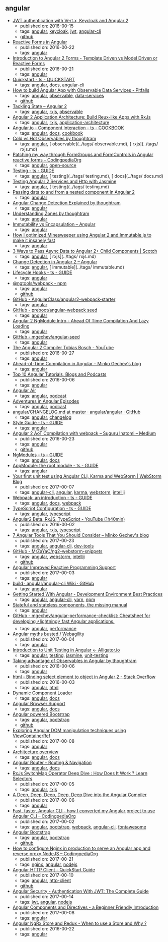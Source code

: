 angular
---
* [JWT authentication with Vert.x, Keycloak and Angular 2](http://paulbakker.io/java/jwt-keycloak-angular2/)
    * published on: 2016-00-15
    * tags: [angular](../tags/angular.md), [keycloak](../tags/keycloak.md), [jwt](../tags/jwt.md), [angular-cli](../tags/angular-cli.md)
    * [github](https://github.com/paulbakker/vertx-angular2-keycloak-demo)
* [Reactive Forms in Angular](https://blog.thoughtram.io/angular/2016/06/22/model-driven-forms-in-angular-2.html)
    * published on: 2016-00-22
    * tags: [angular](../tags/angular.md)
* [Introduction to Angular 2 Forms - Template Driven vs Model Driven or Reactive Forms](http://blog.angular-university.io/introduction-to-angular-2-forms-template-driven-vs-model-driven/)
    * published on: 2016-00-21
    * tags: [angular](../tags/angular.md)
* [Quickstart - ts - QUICKSTART](https://angular.io/guide/quickstart)
    * tags: [angular](../tags/angular.md), [docs](../tags/docs.md), [angular-cli](../tags/angular-cli.md)
* [How to build Angular App with Observable Data Services - Pitfalls](http://blog.angular-university.io/how-to-build-angular2-apps-using-rxjs-observable-data-services-pitfalls-to-avoid/)
    * tags: [angular](../tags/angular.md), [observable](../tags/observable.md), [data-services](../tags/data-services.md)
    * [github](https://github.com/jhades/angular2-rxjs-observable-data-services/blob/master/src/state/TodoStore.ts)
* [Tackling State – Angular 2](http://victorsavkin.com/post/137821436516/managing-state-in-angular-2-applications)
    * tags: [angular](../tags/angular.md), [rxjs](../tags/rxjs.md), [observable](../tags/observable.md)
* [Angular 2 Application Architecture: Build Reux-like Apps with RxJs](http://blog.angular-university.io/angular-2-application-architecture-building-applications-using-rxjs-and-functional-reactive-programming-vs-redux/)
    * tags: [angular](../tags/angular.md), [rxjs](../tags/rxjs.md), [application-architecture](../tags/application-architecture.md)
* [Angular.io - Component Interaction - ts - COOKBOOK](https://angular.io/docs/ts/latest/cookbook/component-communication.html)
    * tags: [angular](../tags/angular.md), [docs](../tags/docs.md), [cookbook](../tags/cookbook.md)
* [Cold vs Hot Observables by thoughtram](https://blog.thoughtram.io/angular/2016/06/16/cold-vs-hot-observables.html)
    * tags: [angular](../tags/angular.md), [ observable](../tags/ observable.md), [ rxjs](../tags/ rxjs.md)
* [Patching my way through FormGroups and FormControls in Angular reactive forms – CodingpediaOrg](http://www.codingpedia.org/ama/patching-my-way-through-formgroups-and-formcontrols-in-angular-reactive-forms)
    * tags: [angular](../tags/angular.md), [open-source](../tags/open-source.md)
* [Testing - ts - GUIDE](https://angular.io/docs/ts/latest/guide/testing.html)
    * tags: [angular](../tags/angular.md), [ testing](../tags/ testing.md), [ docs](../tags/ docs.md)
* [Testing Angular 2 Services and Http with Jasmine](http://chariotsolutions.com/blog/post/testing-angular-2-0-x-services-http-jasmine-karma/)
    * tags: [angular](../tags/angular.md), [ testing](../tags/ testing.md)
* [Passing data to and from a nested component in Angular 2](https://www.themarketingtechnologist.co/building-nested-components-in-angular-2/)
    * tags: [angular](../tags/angular.md)
* [Angular Change Detection Explained by thoughtram](https://blog.thoughtram.io/angular/2016/02/22/angular-2-change-detection-explained.html)
    * tags: [angular](../tags/angular.md)
* [Understanding Zones by thoughtram](https://blog.thoughtram.io/angular/2016/01/22/understanding-zones.html)
    * tags: [angular](../tags/angular.md)
* [Immutability vs Encapsulation – Angular](http://victorsavkin.com/post/133936129316/angular-immutability-and-encapsulation)
    * tags: [angular](../tags/angular.md)
* [How I optimized Minesweeper using Angular 2 and Immutable.js to make it insanely fast](http://www.jvandemo.com/how-i-optimized-minesweeper-using-angular-2-and-immutable-js-to-make-it-insanely-fast/)
    * tags: [angular](../tags/angular.md)
* [3 Ways to Pass Async Data to Angular 2+ Child Components | Scotch](https://scotch.io/tutorials/3-ways-to-pass-async-data-to-angular-2-child-components)
    * tags: [angular](../tags/angular.md), [ rxjs](../tags/ rxjs.md)
* [Change Detection in Angular 2 – Angular](https://vsavkin.com/change-detection-in-angular-2-4f216b855d4c)
    * tags: [angular](../tags/angular.md), [ immutable](../tags/ immutable.md)
* [Lifecycle Hooks - ts - GUIDE](https://angular.io/docs/ts/latest/guide/lifecycle-hooks.html)
    * tags: [angular](../tags/angular.md)
* [@ngtools/webpack - npm](https://www.npmjs.com/package/@ngtools/webpack)
    * tags: [angular](../tags/angular.md)
    * [github](https://github.com/angular/angular-cli)
* [GitHub - AngularClass/angular2-webpack-starter](https://github.com/AngularClass/angular2-webpack-starter)
    * tags: [angular](../tags/angular.md)
* [GitHub - preboot/angular-webpack seed](https://github.com/preboot/angular-webpack)
    * tags: [angular](../tags/angular.md)
* [Angular 2 NgModule Intro - Ahead Of Time Compilation And Lazy Loading](http://blog.angular-university.io/angular2-ngmodule/)
    * tags: [angular](../tags/angular.md)
* [GitHub - mgechev/angular-seed](https://github.com/mgechev/angular-seed)
    * tags: [angular](../tags/angular.md)
* [The Angular 2 Compiler   Tobias Bosch - YouTube](https://www.youtube.com/watch?v=kW9cJsvcsGo)
    * published on: 2016-00-27
    * tags: [angular](../tags/angular.md)
* [Ahead-of-Time Compilation in Angular – Minko Gechev's blog](http://blog.mgechev.com/2016/08/14/ahead-of-time-compilation-angular-offline-precompilation/)
    * tags: [angular](../tags/angular.md)
* [Top 10 Angular Tutorials, Blogs and Podcasts](http://blog.angular-university.io/top-10-angular-2-tutorials-blogs-and-podcasts/)
    * published on: 2016-00-06
    * tags: [angular](../tags/angular.md)
* [Angular Air](https://angularair.com/)
    * tags: [angular](../tags/angular.md), [podcast](../tags/podcast.md)
* [Adventures in Angular Episodes](https://devchat.tv/adv-in-angular)
    * tags: [angular](../tags/angular.md), [podcast](../tags/podcast.md)
* [angular/CHANGELOG.md at master · angular/angular · GitHub](https://github.com/angular/angular/blob/master/CHANGELOG.md)
    * tags: [angular](../tags/angular.md), [changelog](../tags/changelog.md)
* [Style Guide - ts - GUIDE](https://angular.io/styleguide)
    * tags: [angular](../tags/angular.md)
* [Angular 2 AoT Compilation with webpack – Suguru Inatomi – Medium](https://medium.com/@laco0416/aot-compilation-with-webpack-359ac9f4916f)
    * published on: 2016-00-23
    * tags: [angular](../tags/angular.md)
    * [github](https://github.com/laco0416/ngtools-webpack-example/tree/aot-plugin)
* [NgModules - ts - GUIDE](https://angular.io/guide/ngmodule)
    * tags: [angular](../tags/angular.md), [docs](../tags/docs.md)
* [AppModule: the root module - ts - GUIDE](https://angular.io/docs/ts/latest/guide/appmodule.html)
    * tags: [angular](../tags/angular.md)
* [Your first unit test using Angular CLI, Karma and WebStorm | WebStorm Blog](https://blog.jetbrains.com/webstorm/2017/02/your-first-unit-test-using-angular-cli-karma-and-webstorm/)
    * published on: 2017-00-07
    * tags: [angular-cli](../tags/angular-cli.md), [angular](../tags/angular.md), [karma](../tags/karma.md), [webstorm](../tags/webstorm.md), [intellij](../tags/intellij.md)
* [Webpack: an introduction - ts - GUIDE](https://angular.io/guide/webpack)
    * tags: [angular](../tags/angular.md), [docs](../tags/docs.md), [webpack](../tags/webpack.md)
* [TypeScript Configuration - ts - GUIDE](https://angular.io/docs/ts/latest/guide/typescript-configuration.html)
    * tags: [angular](../tags/angular.md), [typescript](../tags/typescript.md)
* [Angular2 Beta, RxJS, TypeScript - YouTube (1h40min)](https://youtu.be/R62iQvZ0bdQ?t=1633)
    * published on: 2016-00-02
    * tags: [angular](../tags/angular.md), [rxjs](../tags/rxjs.md), [typescript](../tags/typescript.md)
* [7 Angular Tools That You Should Consider – Minko Gechev's blog](http://blog.mgechev.com/2017/04/23/angular-tooling-codelyzer-angular-cli-ngrev/)
    * published on: 2017-00-23
    * tags: [angular](../tags/angular.md), [angular-cli](../tags/angular-cli.md), [dev-tools](../tags/dev-tools.md)
* [GitHub - MrZaYaC/ng2-webstorm-snippets](https://github.com/MrZaYaC/ng2-webstorm-snippets)
    * tags: [angular](../tags/angular.md), [webstorm](../tags/webstorm.md), [intellij](../tags/intellij.md)
    * [github](https://github.com/MrZaYaC/ng2-webstorm-snippets)
* [Angular Improved Reactive Programming Support](http://blog.angular-university.io/new-in-angular-4-better-reactive-programming-support/)
    * published on: 2017-00-03
    * tags: [angular](../tags/angular.md)
* [build · angular/angular-cli Wiki · GitHub](https://github.com/angular/angular-cli/wiki/build)
    * tags: [angular](../tags/angular.md)
* [Getting Started With Angular - Development Environment Best Practices](http://blog.angular-university.io/getting-started-with-angular-setup-a-development-environment-with-yarn-the-angular-cli-setup-an-ide/)
    * tags: [angular](../tags/angular.md), [angular-cli](../tags/angular-cli.md), [yarn](../tags/yarn.md), [npm](../tags/npm.md)
* [Stateful and stateless components, the missing manual](https://toddmotto.com/stateful-stateless-components)
    * tags: [angular](../tags/angular.md)
* [GitHub - mgechev/angular-performance-checklist: Cheatsheet for developing ⚡lightning⚡ fast Angular applications.](https://github.com/mgechev/angular-performance-checklist)
    * tags: [angular](../tags/angular.md), [performance](../tags/performance.md)
* [Angular myths busted / Webagility](http://webagility.com/posts/angular-myths-busted)
    * published on: 2017-00-04
    * tags: [angular](../tags/angular.md)
* [Introduction to Unit Testing in Angular ← Alligator.io](https://alligator.io/angular/introduction-unit-testing/)
    * tags: [angular](../tags/angular.md), [testing](../tags/testing.md), [jasmine](../tags/jasmine.md), [unit-testing](../tags/unit-testing.md)
* [Taking advantage of Observables in Angular by thoughtram](https://blog.thoughtram.io/angular/2016/01/06/taking-advantage-of-observables-in-angular2.html)
    * published on: 2016-00-06
    * tags: [angular](../tags/angular.md)
* [html - Binding select element to object in Angular 2 - Stack Overflow](https://stackoverflow.com/questions/35945001/binding-select-element-to-object-in-angular-2)
    * published on: 2016-00-03
    * tags: [angular](../tags/angular.md), [html](../tags/html.md)
* [Dynamic Component Loader](https://angular.io/guide/dynamic-component-loader)
    * tags: [angular](../tags/angular.md), [docs](../tags/docs.md)
* [Angular Browser Support](https://angular.io/guide/browser-support)
    * tags: [angular](../tags/angular.md), [docs](../tags/docs.md)
* [Angular powered Bootstrap](https://ng-bootstrap.github.io)
    * tags: [angular](../tags/angular.md), [bootstrap](../tags/bootstrap.md)
    * [github](https://github.com/ng-bootstrap/ng-bootstrap)
* [Exploring Angular DOM manipulation techniques using ViewContainerRef](https://hackernoon.com/exploring-angular-dom-abstractions-80b3ebcfc02)
    * published on: 2017-00-08
    * tags: [angular](../tags/angular.md)
* [Architecture overview](https://angular.io/guide/architecture)
    * tags: [angular](../tags/angular.md), [docs](../tags/docs.md)
* [Angular Router - Routing & Navigation](https://angular.io/guide/router)
    * tags: [angular](../tags/angular.md), [docs](../tags/docs.md)
* [RxJs SwitchMap Operator Deep Dive : How Does It Work ? Learn Selectors](http://blog.angular-university.io/rxjs-switchmap-operator/)
    * published on: 2017-00-05
    * tags: [angular](../tags/angular.md), [rxjs](../tags/rxjs.md)
* [A Deep, Deep, Deep, Deep, Deep Dive into the Angular Compiler](https://medium.com/@urish/a-deep-deep-deep-deep-deep-dive-into-the-angular-compiler-5379171ffb7a)
    * published on: 2017-00-06
    * tags: [angular](../tags/angular.md)
* [Fast, faster, Angular CLI - how I converted my Angular project to use Angular CLI – CodingpediaOrg](http://www.codingpedia.org/ama/fast-faster-angular-cli-how-i-converted-my-angular-project-to-use-angular-cli)
    * published on: 2017-00-02
    * tags: [angular](../tags/angular.md), [bootstrap](../tags/bootstrap.md), [webpack](../tags/webpack.md), [angular-cli](../tags/angular-cli.md), [fontawesome](../tags/fontawesome.md)
* [Angular Bootstrap](https://valor-software.com/ngx-bootstrap/#/)
    * tags: [angular](../tags/angular.md), [bootstrap](../tags/bootstrap.md)
    * [github](https://github.com/valor-software/ngx-bootstrap)
* [How to configure Nginx in production to serve an Angular app and reverse proxy NodeJS – CodingpediaOrg](http://www.codingpedia.org/ama/how-to-configure-nginx-in-production-to-serve-angular-app-and-reverse-proxy-nodejs)
    * published on: 2017-00-21
    * tags: [nginx](../tags/nginx.md), [angular](../tags/angular.md), [nodejs](../tags/nodejs.md)
* [Angular HTTP Client - QuickStart Guide](http://blog.angular-university.io/angular-http/)
    * published on: 2017-00-10
    * tags: [angular](../tags/angular.md), [http-client](../tags/http-client.md)
    * [github](https://github.com/angular-university/angular-http-guide)
* [Angular Security - Authentication With JWT: The  Complete Guide](https://blog.angular-university.io/angular-authentication-jwt/)
    * published on: 2017-00-14
    * tags: [jwt](../tags/jwt.md), [angular](../tags/angular.md), [nodejs](../tags/nodejs.md)
* [Angular Components and Directives - a Beginner Friendly Introduction](https://blog.angular-university.io/angular-components-and-directives-for-beginners/)
    * published on: 2017-00-08
    * tags: [angular](../tags/angular.md)
* [Angular NgRx Store and Redux - When to use a Store and Why ?](https://blog.angular-university.io/angular-2-redux-ngrx-rxjs/)
    * published on: 2016-00-22
    * tags: [angular](../tags/angular.md)
